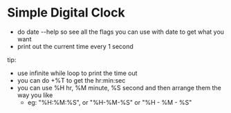 # Simple Digital Clock

- do date --help so see all the flags you can use with date to get what you want
- print out the current time every 1 second

tip:
  - use infinite while loop to print the time out
  - you can do +%T to get the hr:min:sec
  - you can use %H hr, %M minute, %S second and then arrange them the way you like
    - eg: "%H:%M:%S", or "%H-%M-%S" or "%H - %M - %S"